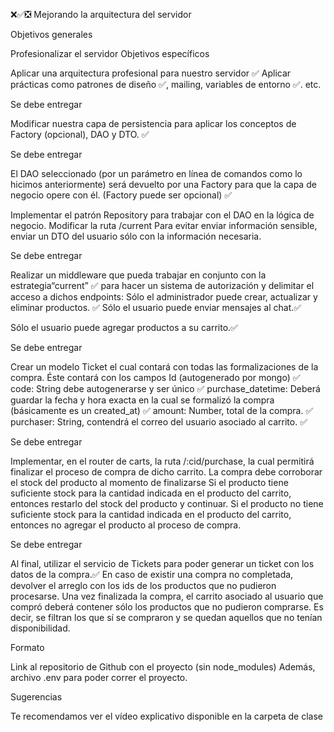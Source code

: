 ❌✅❎ 
Mejorando la arquitectura del servidor

Objetivos generales

Profesionalizar el servidor
Objetivos específicos

Aplicar una arquitectura profesional para nuestro servidor ✅
Aplicar prácticas como patrones de diseño ✅, mailing, variables de entorno ✅. etc.

Se debe entregar

Modificar nuestra capa de persistencia para aplicar los conceptos de Factory (opcional), DAO y DTO. ✅

Se debe entregar

El DAO seleccionado (por un parámetro en línea de comandos como lo hicimos anteriormente) será devuelto por una Factory para que la capa de negocio opere con él. (Factory puede ser opcional) ✅

Implementar el patrón Repository para trabajar con el DAO en la lógica de negocio. 
Modificar la ruta  /current Para evitar enviar información sensible, enviar un DTO del usuario sólo con la información necesaria.

Se debe entregar

Realizar un middleware que pueda trabajar en conjunto con la estrategia“current” ✅ para hacer un sistema de autorización y delimitar el acceso a dichos endpoints:
Sólo el administrador puede crear, actualizar y eliminar productos. ✅
Sólo el usuario puede enviar mensajes al chat.✅

Sólo el usuario puede agregar productos a su carrito.✅

Se debe entregar

Crear un modelo Ticket el cual contará con todas las formalizaciones de la compra. Éste contará con los campos
Id (autogenerado por mongo)  ✅
code: String debe autogenerarse y ser único ✅
purchase_datetime: Deberá guardar la fecha y hora exacta en la cual se formalizó la compra (básicamente es un created_at) ✅
amount: Number, total de la compra. ✅
purchaser: String, contendrá el correo del usuario asociado al carrito. ✅


Se debe entregar

Implementar, en el router de carts, la ruta /:cid/purchase, la cual permitirá finalizar el proceso de compra de dicho carrito.
La compra debe corroborar el stock del producto al momento de finalizarse
Si el producto tiene suficiente stock para la cantidad indicada en el producto del carrito, entonces restarlo del stock del producto y continuar.
Si el producto no tiene suficiente stock para la cantidad indicada en el producto del carrito, entonces no agregar el producto al proceso de compra. 


Se debe entregar

Al final, utilizar el servicio de Tickets para poder generar un ticket con los datos de la compra.✅
En caso de existir una compra no completada, devolver el arreglo con los ids de los productos que no pudieron procesarse.
Una vez finalizada la compra, el carrito asociado al usuario que compró deberá contener sólo los productos que no pudieron comprarse. Es decir, se filtran los que sí se compraron y se quedan aquellos que no tenían disponibilidad.


Formato

Link al repositorio de Github con el proyecto (sin node_modules)
Además, archivo .env para poder correr el proyecto.

Sugerencias

Te recomendamos ver el vídeo explicativo disponible en la carpeta de clase
